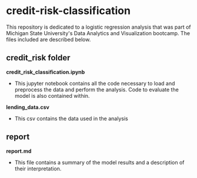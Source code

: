 # credit-risk-classification

This repository is dedicated to a logistic regression analysis that was part of Michigan State University's Data Analytics and Visualization bootcamp. The files included are described below. 

## credit_risk folder

**credit_risk_classification.ipynb**
- This jupyter notebook contains all the code necessary to load and preprocess the data and perform the analysis. Code to evaluate the model is also contained within.

**lending_data.csv**
- This csv contains the data used in the analysis

## report

**report.md**
- This file contains a summary of the model results and a description of their interpretation. 
